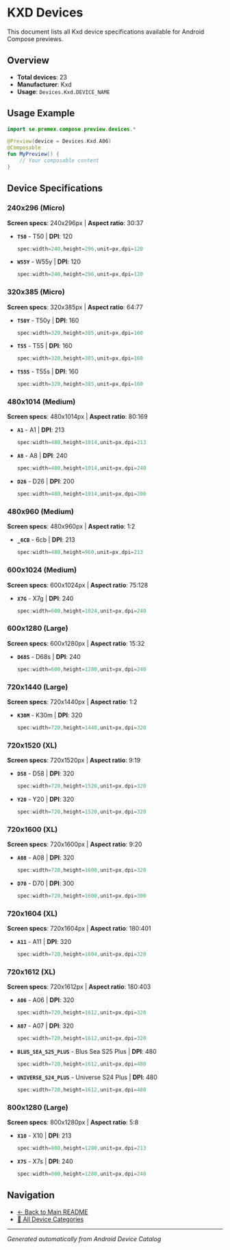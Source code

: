 # KXD Devices

This document lists all Kxd device specifications available for Android Compose previews.

## Overview

- **Total devices**: 23
- **Manufacturer**: Kxd
- **Usage**: `Devices.Kxd.DEVICE_NAME`

## Usage Example

```kotlin
import se.premex.compose.preview.devices.*

@Preview(device = Devices.Kxd.A06)
@Composable
fun MyPreview() {
    // Your composable content
}
```

## Device Specifications

### 240x296 (Micro)

**Screen specs**: 240x296px | **Aspect ratio**: 30:37

- **`T50`** - T50 | **DPI**: 120
  ```kotlin
  spec:width=240,height=296,unit=px,dpi=120
  ```

- **`W55Y`** - W55y | **DPI**: 120
  ```kotlin
  spec:width=240,height=296,unit=px,dpi=120
  ```

### 320x385 (Micro)

**Screen specs**: 320x385px | **Aspect ratio**: 64:77

- **`T50Y`** - T50y | **DPI**: 160
  ```kotlin
  spec:width=320,height=385,unit=px,dpi=160
  ```

- **`T55`** - T55 | **DPI**: 160
  ```kotlin
  spec:width=320,height=385,unit=px,dpi=160
  ```

- **`T55S`** - T55s | **DPI**: 160
  ```kotlin
  spec:width=320,height=385,unit=px,dpi=160
  ```

### 480x1014 (Medium)

**Screen specs**: 480x1014px | **Aspect ratio**: 80:169

- **`A1`** - A1 | **DPI**: 213
  ```kotlin
  spec:width=480,height=1014,unit=px,dpi=213
  ```

- **`A8`** - A8 | **DPI**: 240
  ```kotlin
  spec:width=480,height=1014,unit=px,dpi=240
  ```

- **`D26`** - D26 | **DPI**: 200
  ```kotlin
  spec:width=480,height=1014,unit=px,dpi=200
  ```

### 480x960 (Medium)

**Screen specs**: 480x960px | **Aspect ratio**: 1:2

- **`_6CB`** -  6cb | **DPI**: 213
  ```kotlin
  spec:width=480,height=960,unit=px,dpi=213
  ```

### 600x1024 (Medium)

**Screen specs**: 600x1024px | **Aspect ratio**: 75:128

- **`X7G`** - X7g | **DPI**: 240
  ```kotlin
  spec:width=600,height=1024,unit=px,dpi=240
  ```

### 600x1280 (Large)

**Screen specs**: 600x1280px | **Aspect ratio**: 15:32

- **`D68S`** - D68s | **DPI**: 240
  ```kotlin
  spec:width=600,height=1280,unit=px,dpi=240
  ```

### 720x1440 (Large)

**Screen specs**: 720x1440px | **Aspect ratio**: 1:2

- **`K30M`** - K30m | **DPI**: 320
  ```kotlin
  spec:width=720,height=1440,unit=px,dpi=320
  ```

### 720x1520 (XL)

**Screen specs**: 720x1520px | **Aspect ratio**: 9:19

- **`D58`** - D58 | **DPI**: 320
  ```kotlin
  spec:width=720,height=1520,unit=px,dpi=320
  ```

- **`Y20`** - Y20 | **DPI**: 320
  ```kotlin
  spec:width=720,height=1520,unit=px,dpi=320
  ```

### 720x1600 (XL)

**Screen specs**: 720x1600px | **Aspect ratio**: 9:20

- **`A08`** - A08 | **DPI**: 320
  ```kotlin
  spec:width=720,height=1600,unit=px,dpi=320
  ```

- **`D70`** - D70 | **DPI**: 300
  ```kotlin
  spec:width=720,height=1600,unit=px,dpi=300
  ```

### 720x1604 (XL)

**Screen specs**: 720x1604px | **Aspect ratio**: 180:401

- **`A11`** - A11 | **DPI**: 320
  ```kotlin
  spec:width=720,height=1604,unit=px,dpi=320
  ```

### 720x1612 (XL)

**Screen specs**: 720x1612px | **Aspect ratio**: 180:403

- **`A06`** - A06 | **DPI**: 320
  ```kotlin
  spec:width=720,height=1612,unit=px,dpi=320
  ```

- **`A07`** - A07 | **DPI**: 320
  ```kotlin
  spec:width=720,height=1612,unit=px,dpi=320
  ```

- **`BLUS_SEA_S25_PLUS`** - Blus Sea S25 Plus | **DPI**: 480
  ```kotlin
  spec:width=720,height=1612,unit=px,dpi=480
  ```

- **`UNIVERSE_S24_PLUS`** - Universe S24 Plus | **DPI**: 480
  ```kotlin
  spec:width=720,height=1612,unit=px,dpi=480
  ```

### 800x1280 (Large)

**Screen specs**: 800x1280px | **Aspect ratio**: 5:8

- **`X10`** - X10 | **DPI**: 213
  ```kotlin
  spec:width=800,height=1280,unit=px,dpi=213
  ```

- **`X7S`** - X7s | **DPI**: 240
  ```kotlin
  spec:width=800,height=1280,unit=px,dpi=240
  ```

## Navigation

- [← Back to Main README](../../README.md)
- [📱 All Device Categories](../README.md)

---
*Generated automatically from Android Device Catalog*
